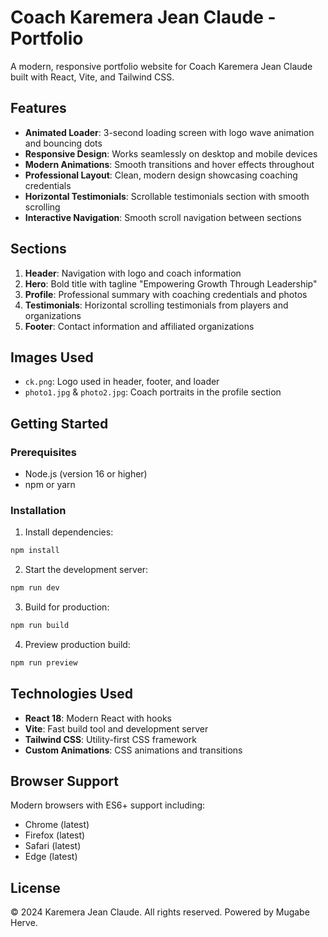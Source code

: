 # Coach Karemera Jean Claude - Portfolio

A modern, responsive portfolio website for Coach Karemera Jean Claude built with React, Vite, and Tailwind CSS.

## Features

- **Animated Loader**: 3-second loading screen with logo wave animation and bouncing dots
- **Responsive Design**: Works seamlessly on desktop and mobile devices
- **Modern Animations**: Smooth transitions and hover effects throughout
- **Professional Layout**: Clean, modern design showcasing coaching credentials
- **Horizontal Testimonials**: Scrollable testimonials section with smooth scrolling
- **Interactive Navigation**: Smooth scroll navigation between sections

## Sections

1. **Header**: Navigation with logo and coach information
2. **Hero**: Bold title with tagline "Empowering Growth Through Leadership"
3. **Profile**: Professional summary with coaching credentials and photos
4. **Testimonials**: Horizontal scrolling testimonials from players and organizations
5. **Footer**: Contact information and affiliated organizations

## Images Used

- `ck.png`: Logo used in header, footer, and loader
- `photo1.jpg` & `photo2.jpg`: Coach portraits in the profile section

## Getting Started

### Prerequisites

- Node.js (version 16 or higher)
- npm or yarn

### Installation

1. Install dependencies:
```bash
npm install
```

2. Start the development server:
```bash
npm run dev
```

3. Build for production:
```bash
npm run build
```

4. Preview production build:
```bash
npm run preview
```

## Technologies Used

- **React 18**: Modern React with hooks
- **Vite**: Fast build tool and development server
- **Tailwind CSS**: Utility-first CSS framework
- **Custom Animations**: CSS animations and transitions

## Browser Support

Modern browsers with ES6+ support including:
- Chrome (latest)
- Firefox (latest)
- Safari (latest)
- Edge (latest)

## License

© 2024 Karemera Jean Claude. All rights reserved.
Powered by Mugabe Herve.
